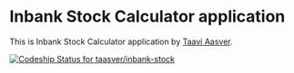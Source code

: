 # Inbank Stock Calculator application

This is Inbank Stock Calculator application
by [Taavi Aasver](http://taaviaasver.com/).

[ ![Codeship Status for taasver/inbank-stock](https://codeship.com/projects/41828190-548c-0133-25e2-5675ed16b46f/status?branch=master)](https://codeship.com/projects/108698)